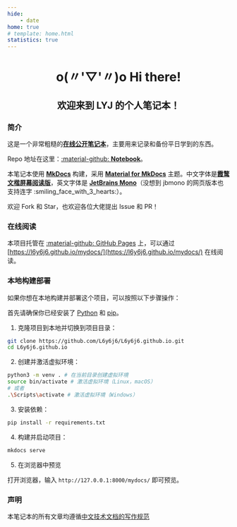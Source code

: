 ```yaml
---
hide:
    - date
home: true
# template: home.html
statistics: true
---
```


<h1 align="center"><strong>o(〃'▽'〃)o Hi there!</strong></h1>

<h2 align="center">欢迎来到 LYJ 的个人笔记本！</h2>

### 简介

这是一个非常粗糙的[**在线公开笔记本**](https://l6y6j6.github.io/mydocs/)，主要用来记录和备份平日学到的东西。

Repo 地址在这里：[:material-github: **Notebook**](https://github.com/L6y6j6/L6y6j6.github.io)。

本笔记本使用 [**MkDocs**](https://www.mkdocs.org/) 构建，采用 [**Material for MkDocs**](https://squidfunk.github.io/mkdocs-material/) 主题。中文字体是[**霞鹜文楷屏幕阅读版**](https://github.com/lxgw/LxgwWenKai-Screen)，英文字体是 [**JetBrains Mono**](https://www.jetbrains.com/lp/mono/)（没想到 jbmono 的网页版本也支持连字 :smiling_face_with_3_hearts:）。

欢迎 Fork 和 Star，也欢迎各位大佬提出 Issue 和 PR！

### 在线阅读

本项目托管在 [:material-github: GitHub Pages](https://pages.github.com/) 上，可以通过 [https://l6y6j6.github.io/mydocs/](https://l6y6j6.github.io/mydocs/) 在线阅读。

### 本地构建部署

如果你想在本地构建并部署这个项目，可以按照以下步骤操作：

首先请确保你已经安装了 [Python](https://www.python.org/) 和 [pip](https://pypi.org/project/pip/)。

1. 克隆项目到本地并切换到项目目录：

```bash linenums="1"
git clone https://github.com/L6y6j6/L6y6j6.github.io.git
cd L6y6j6.github.io
```

2. 创建并激活虚拟环境：

```bash linenums="1"
python3 -m venv . # 在当前目录创建虚拟环境
source bin/activate # 激活虚拟环境（Linux，macOS）
# 或者
.\Scripts\activate # 激活虚拟环境（Windows）
```

3. 安装依赖：

```bash linenums="1"
pip install -r requirements.txt
```

4. 构建并启动项目：

```bash linenums="1"
mkdocs serve
```

5. 在浏览器中预览

打开浏览器，输入 `http://127.0.0.1:8000/mydocs/` 即可预览。

### 声明

本笔记本的所有文章均遵循[中文技术文档的写作规范](https://github.com/ruanyf/document-style-guide)



<script src="//code.tidio.co/xefr3grwhqwg4tvvgzltacejrdxonb5n.js" async></script>
